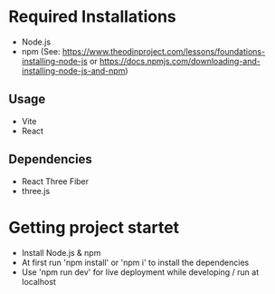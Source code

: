 # Required Installations
- Node.js
- npm
(See: https://www.theodinproject.com/lessons/foundations-installing-node-js or https://docs.npmjs.com/downloading-and-installing-node-js-and-npm)

## Usage
- Vite
- React

## Dependencies
 - React Three Fiber
 - three.js

# Getting project startet
- Install Node.js & npm
- At first run 'npm install' or 'npm i' to install the dependencies
- Use 'npm run dev' for live deployment while developing / run at localhost